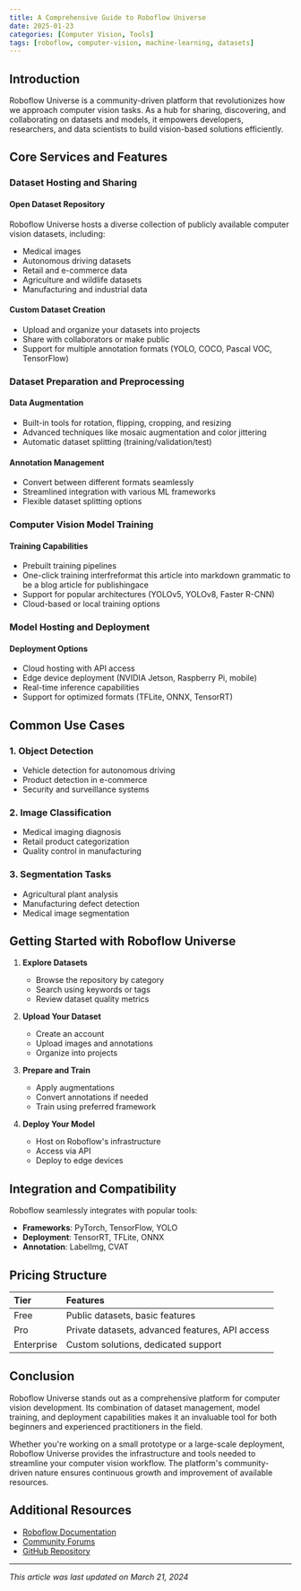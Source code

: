 ```yaml
---
title: A Comprehensive Guide to Roboflow Universe
date: 2025-01-23
categories: [Computer Vision, Tools]
tags: [roboflow, computer-vision, machine-learning, datasets]
---
```


## Introduction

Roboflow Universe is a community-driven platform that revolutionizes how we approach computer vision tasks. As a hub for sharing, discovering, and collaborating on datasets and models, it empowers developers, researchers, and data scientists to build vision-based solutions efficiently.

## Core Services and Features

### Dataset Hosting and Sharing

#### Open Dataset Repository
Roboflow Universe hosts a diverse collection of publicly available computer vision datasets, including:
- Medical images
- Autonomous driving datasets
- Retail and e-commerce data
- Agriculture and wildlife datasets
- Manufacturing and industrial data

#### Custom Dataset Creation
- Upload and organize your datasets into projects
- Share with collaborators or make public
- Support for multiple annotation formats (YOLO, COCO, Pascal VOC, TensorFlow)

### Dataset Preparation and Preprocessing

#### Data Augmentation
- Built-in tools for rotation, flipping, cropping, and resizing
- Advanced techniques like mosaic augmentation and color jittering
- Automatic dataset splitting (training/validation/test)

#### Annotation Management
- Convert between different formats seamlessly
- Streamlined integration with various ML frameworks
- Flexible dataset splitting options

### Computer Vision Model Training

#### Training Capabilities
- Prebuilt training pipelines
- One-click training interfreformat this article into markdown grammatic to be a blog article for publishingace
- Support for popular architectures (YOLOv5, YOLOv8, Faster R-CNN)
- Cloud-based or local training options

### Model Hosting and Deployment

#### Deployment Options
- Cloud hosting with API access
- Edge device deployment (NVIDIA Jetson, Raspberry Pi, mobile)
- Real-time inference capabilities
- Support for optimized formats (TFLite, ONNX, TensorRT)

## Common Use Cases

### 1. Object Detection
- Vehicle detection for autonomous driving
- Product detection in e-commerce
- Security and surveillance systems

### 2. Image Classification
- Medical imaging diagnosis
- Retail product categorization
- Quality control in manufacturing

### 3. Segmentation Tasks
- Agricultural plant analysis
- Manufacturing defect detection
- Medical image segmentation

## Getting Started with Roboflow Universe

1. **Explore Datasets**
   - Browse the repository by category
   - Search using keywords or tags
   - Review dataset quality metrics

2. **Upload Your Dataset**
   - Create an account
   - Upload images and annotations
   - Organize into projects

3. **Prepare and Train**
   - Apply augmentations
   - Convert annotations if needed
   - Train using preferred framework

4. **Deploy Your Model**
   - Host on Roboflow's infrastructure
   - Access via API
   - Deploy to edge devices

## Integration and Compatibility

Roboflow seamlessly integrates with popular tools:
- **Frameworks**: PyTorch, TensorFlow, YOLO
- **Deployment**: TensorRT, TFLite, ONNX
- **Annotation**: LabelImg, CVAT

## Pricing Structure

| Tier       | Features                                        |
|:-----------|:-----------------------------------------------|
| Free       | Public datasets, basic features                 |
| Pro        | Private datasets, advanced features, API access |
| Enterprise | Custom solutions, dedicated support             |

## Conclusion

Roboflow Universe stands out as a comprehensive platform for computer vision development. Its combination of dataset management, model training, and deployment capabilities makes it an invaluable tool for both beginners and experienced practitioners in the field.

Whether you're working on a small prototype or a large-scale deployment, Roboflow Universe provides the infrastructure and tools needed to streamline your computer vision workflow. The platform's community-driven nature ensures continuous growth and improvement of available resources.

## Additional Resources

- [Roboflow Documentation](https://docs.roboflow.com)
- [Community Forums](https://discuss.roboflow.com)
- [GitHub Repository](https://github.com/roboflow)

---

*This article was last updated on March 21, 2024*